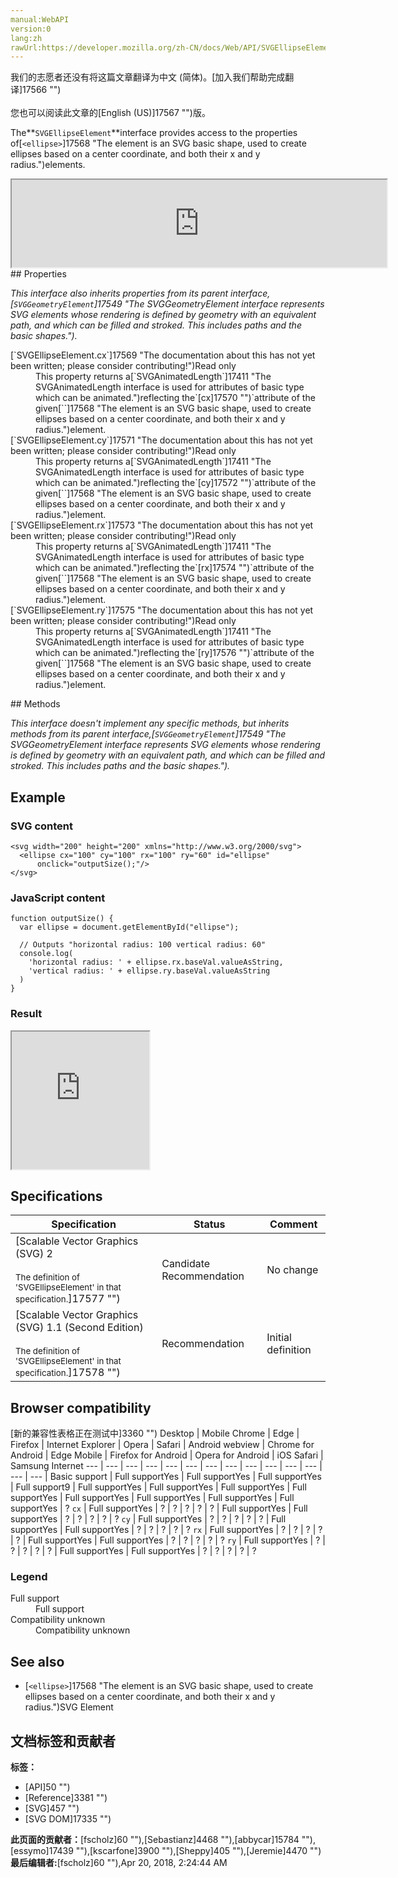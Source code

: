 ```yaml
---
manual:WebAPI
version:0
lang:zh
rawUrl:https://developer.mozilla.org/zh-CN/docs/Web/API/SVGEllipseElement
---
```




<bdi>我们的志愿者还没有将这篇文章翻译为<bdi>中文 (简体)</bdi>。[加入我们帮助完成翻译]17566 "")<br></br>您也可以阅读此文章的[English (US)]17567 "")版。</bdi>






The**`SVGEllipseElement`**interface provides access to the properties of[`<ellipse>`]17568 "The <ellipse> element is an SVG basic shape, used to create ellipses based on a center coordinate, and both their x and y radius.")elements.

<iframe src='https://mdn.mozillademos.org/en-US/docs/Web/API/SVGEllipseElement$samples/inheritance_diagram?revision=1375631' width='600' height='140'></iframe>
## Properties<a name="Properties"></a>


<em>This interface also inherits properties from its parent interface,[`SVGGeometryElement`]17549 "The SVGGeometryElement interface represents SVG elements whose rendering is defined by geometry with an equivalent path, and which can be filled and stroked. This includes paths and the basic shapes.").</em>

<dl><dt>[`SVGEllipseElement.cx`]17569 "The documentation about this has not yet been written; please consider contributing!")Read only</dt><dd>This property returns a[`SVGAnimatedLength`]17411 "The SVGAnimatedLength interface is used for attributes of basic type <length> which can be animated.")reflecting the`[cx]17570 "")`attribute of the given[`<ellipse>`]17568 "The <ellipse> element is an SVG basic shape, used to create ellipses based on a center coordinate, and both their x and y radius.")element.</dd><dt>[`SVGEllipseElement.cy`]17571 "The documentation about this has not yet been written; please consider contributing!")Read only</dt><dd>This property returns a[`SVGAnimatedLength`]17411 "The SVGAnimatedLength interface is used for attributes of basic type <length> which can be animated.")reflecting the`[cy]17572 "")`attribute of the given[`<ellipse>`]17568 "The <ellipse> element is an SVG basic shape, used to create ellipses based on a center coordinate, and both their x and y radius.")element.</dd><dt>[`SVGEllipseElement.rx`]17573 "The documentation about this has not yet been written; please consider contributing!")Read only</dt><dd>This property returns a[`SVGAnimatedLength`]17411 "The SVGAnimatedLength interface is used for attributes of basic type <length> which can be animated.")reflecting the`[rx]17574 "")`attribute of the given[`<ellipse>`]17568 "The <ellipse> element is an SVG basic shape, used to create ellipses based on a center coordinate, and both their x and y radius.")element.</dd><dt>[`SVGEllipseElement.ry`]17575 "The documentation about this has not yet been written; please consider contributing!")Read only</dt><dd>This property returns a[`SVGAnimatedLength`]17411 "The SVGAnimatedLength interface is used for attributes of basic type <length> which can be animated.")reflecting the`[ry]17576 "")`attribute of the given[`<ellipse>`]17568 "The <ellipse> element is an SVG basic shape, used to create ellipses based on a center coordinate, and both their x and y radius.")element.</dd></dl>
## Methods<a name="Methods"></a>


<em>This interface doesn&#39;t implement any specific methods, but inherits methods from its parent interface,[`SVGGeometryElement`]17549 "The SVGGeometryElement interface represents SVG elements whose rendering is defined by geometry with an equivalent path, and which can be filled and stroked. This includes paths and the basic shapes.").</em>


## Example<a name="Example"></a>

### SVG content<a name="SVG_content"></a>

```
<svg width="200" height="200" xmlns="http://www.w3.org/2000/svg">
  <ellipse cx="100" cy="100" rx="100" ry="60" id="ellipse"
      onclick="outputSize();"/> 
</svg>
```

### JavaScript content<a name="JavaScript_content"></a>

```
function outputSize() {
  var ellipse = document.getElementById("ellipse");

  // Outputs "horizontal radius: 100 vertical radius: 60"
  console.log(
    'horizontal radius: ' + ellipse.rx.baseVal.valueAsString,
    'vertical radius: ' + ellipse.ry.baseVal.valueAsString
  )
}
```

### Result<a name="Result"></a>


<iframe src='https://mdn.mozillademos.org/en-US/docs/Web/API/SVGEllipseElement$samples/Example?revision=1375631' width='220' height='220'></iframe>



## Specifications<a name="Specifications"></a>
Specification | Status | Comment 
 ---  |  ---  |  ---  | 
[Scalable Vector Graphics (SVG) 2<br></br><small>The definition of &#39;SVGEllipseElement&#39; in that specification.</small>]17577 "") | Candidate Recommendation | No change 
[Scalable Vector Graphics (SVG) 1.1 (Second Edition)<br></br><small>The definition of &#39;SVGEllipseElement&#39; in that specification.</small>]17578 "") | Recommendation | Initial definition 


## Browser compatibility<a name="Browser_compatibility"></a>
[新的兼容性表格正在测试中<i></i>]3360 "")
<abbr>Desktop<i></i></abbr> | <abbr>Mobile<i></i></abbr> 
<abbr>Chrome<i></i></abbr> | <abbr>Edge<i></i></abbr> | <abbr>Firefox<i></i></abbr> | <abbr>Internet Explorer<i></i></abbr> | <abbr>Opera<i></i></abbr> | <abbr>Safari<i></i></abbr> | <abbr>Android webview<i></i></abbr> | <abbr>Chrome for Android<i></i></abbr> | <abbr>Edge Mobile<i></i></abbr> | <abbr>Firefox for Android<i></i></abbr> | <abbr>Opera for Android<i></i></abbr> | <abbr>iOS Safari<i></i></abbr> | <abbr>Samsung Internet<i></i></abbr> 
 ---  |  ---  |  ---  |  ---  |  ---  |  ---  |  ---  |  ---  |  ---  |  ---  |  ---  |  ---  |  ---  |  ---  | 
Basic support | <abbr>Full support</abbr>Yes | <abbr>Full support</abbr>Yes | <abbr>Full support</abbr>Yes | <abbr>Full support</abbr>9 | <abbr>Full support</abbr>Yes | <abbr>Full support</abbr>Yes | <abbr>Full support</abbr>Yes | <abbr>Full support</abbr>Yes | <abbr>Full support</abbr>Yes | <abbr>Full support</abbr>Yes | <abbr>Full support</abbr>Yes | <abbr>Full support</abbr>Yes | <abbr>?</abbr> 
`cx` | <abbr>Full support</abbr>Yes | <abbr>?</abbr> | <abbr>?</abbr> | <abbr>?</abbr> | <abbr>?</abbr> | <abbr>?</abbr> | <abbr>Full support</abbr>Yes | <abbr>Full support</abbr>Yes | <abbr>?</abbr> | <abbr>?</abbr> | <abbr>?</abbr> | <abbr>?</abbr> | <abbr>?</abbr> 
`cy` | <abbr>Full support</abbr>Yes | <abbr>?</abbr> | <abbr>?</abbr> | <abbr>?</abbr> | <abbr>?</abbr> | <abbr>?</abbr> | <abbr>Full support</abbr>Yes | <abbr>Full support</abbr>Yes | <abbr>?</abbr> | <abbr>?</abbr> | <abbr>?</abbr> | <abbr>?</abbr> | <abbr>?</abbr> 
`rx` | <abbr>Full support</abbr>Yes | <abbr>?</abbr> | <abbr>?</abbr> | <abbr>?</abbr> | <abbr>?</abbr> | <abbr>?</abbr> | <abbr>Full support</abbr>Yes | <abbr>Full support</abbr>Yes | <abbr>?</abbr> | <abbr>?</abbr> | <abbr>?</abbr> | <abbr>?</abbr> | <abbr>?</abbr> 
`ry` | <abbr>Full support</abbr>Yes | <abbr>?</abbr> | <abbr>?</abbr> | <abbr>?</abbr> | <abbr>?</abbr> | <abbr>?</abbr> | <abbr>Full support</abbr>Yes | <abbr>Full support</abbr>Yes | <abbr>?</abbr> | <abbr>?</abbr> | <abbr>?</abbr> | <abbr>?</abbr> | <abbr>?</abbr> 


### Legend<a name="Legend"></a>
<dl><dt><abbr>Full support</abbr></dt><dd>Full support</dd><dt><abbr>Compatibility unknown</abbr></dt><dd>Compatibility unknown</dd></dl>

## See also<a name="See_also"></a>

* [`<ellipse>`]17568 "The <ellipse> element is an SVG basic shape, used to create ellipses based on a center coordinate, and both their x and y radius.")SVG Element



## 文档标签和贡献者
**标签：**
* [API]50 "")
* [Reference]3381 "")
* [SVG]457 "")
* [SVG DOM]17335 "")

**此页面的贡献者：**[fscholz]60 ""),[Sebastianz]4468 ""),[abbycar]15784 ""),[essymo]17439 ""),[kscarfone]3900 ""),[Sheppy]405 ""),[Jeremie]4470 "")
**最后编辑者:**[fscholz]60 ""),<time>Apr 20, 2018, 2:24:44 AM</time>



